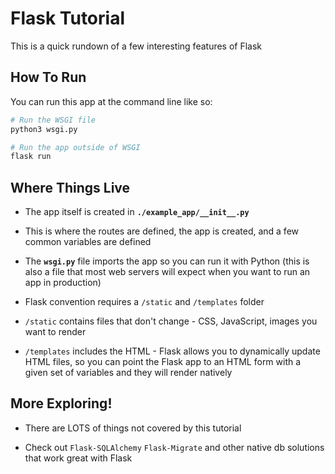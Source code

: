 # Flask Tutorial

This is a quick rundown of a few interesting features of Flask

## How To Run

You can run this app at the command line like so:

```bash
# Run the WSGI file
python3 wsgi.py

# Run the app outside of WSGI
flask run
```

## Where Things Live

* The app itself is created in **`./example_app/__init__.py`** 
* This is where the routes are defined, the app is created, and a few common variables are defined
* The **`wsgi.py`** file imports the app so you can run it with Python (this is also a file that most web servers will expect when you want to run an app in production)

* Flask convention requires a `/static` and `/templates` folder
* `/static` contains files that don't change - CSS, JavaScript, images you want to render
* `/templates` includes the HTML - Flask allows you to dynamically update HTML files, so you can point the Flask app to an HTML form with a given set of variables and they will render natively

## More Exploring!

* There  are LOTS of things not covered by this tutorial

* Check out `Flask-SQLAlchemy` `Flask-Migrate` and other native db solutions that work great with Flask